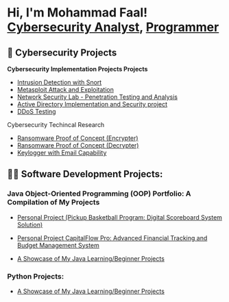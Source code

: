<h1>Hi, I'm Mohammad Faal! <br/><a href="https://github.com/mofaal">Cybersecurity Analyst</a>, <a href="https://linkedin.com/in/mohammadfaal/">Programmer</a> 

<h2>🔐 Cybersecurity Projects</h2>

<b> Cybersecurity Implementation Projects Projects</b>
- [Intrusion Detection with Snort](https://github.com/Mofaal/mofaal-IntrusionDetection/tree/main)
- [Metasploit Attack and Exploitation](https://github.com/Mofaal/-VehicleTracker)
- [Network Security Lab - Penetration Testing and Analysis ](https://github.com/joshmadakor1/Jwipe.PowerShell)
- [Active Directory Implementation and Security project](https://github.com/joshmadakor1/AD_PS)
- [DDoS Testing](https://github.com/joshmadakor1/PowerShell-Integrity-FIM)

  
<c> Cybersecurity Techincal Research</b>
  - [Ransomware Proof of Concept (Encrypter)](https://github.com/joshmadakor1/EncrypterPOC)
  - [Ransomware Proof of Concept (Decrypter)](https://github.com/joshmadakor1/DecrypterPOC)
  - [Keylogger with Email Capability](https://github.com/joshmadakor1/Key-Logger-With-Email)


<h2>👨‍💻 Software Development Projects:</h2>

<h3>Java Object-Oriented Programming (OOP) Portfolio: A Compilation of My Projects</h3>

- [Personal Project  (Pickup Basketball Program: Digital Scoreboard System Solution)](https://github.com/Mofaal/-VehicleTracker)

- [Personal Project CapitalFlow Pro: Advanced Financial Tracking and Budget Management System](https://github.com/Mofaal/CompliantLogger)

- [A Showcase of My Java Learning/Beginner Projects](https://github.com/Mofaal/-VehicleTracker)

<h3>Python Projects:</h3>

- [A Showcase of My Java Learning/Beginner Projects](https://github.com/Mofaal/-VehicleTracker)

[linkedin]: https://linkedin.com/in/mohammadfaal
